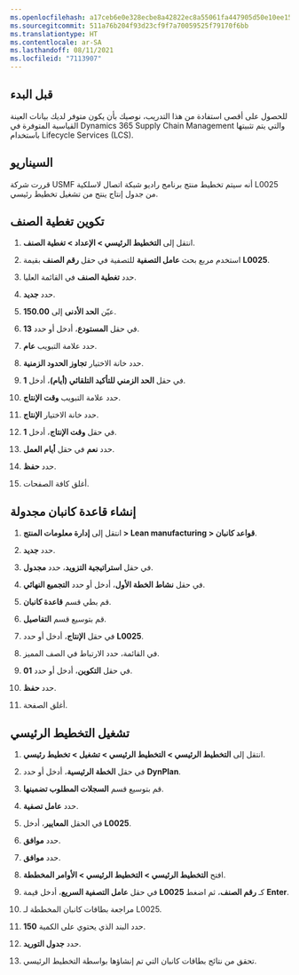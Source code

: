 ```yaml
---
ms.openlocfilehash: a17ceb6e0e328ecbe8a42822ec8a55061fa447905d50e10ee15b46c92e3d260f
ms.sourcegitcommit: 511a76b204f93d23cf9f7a70059525f79170f6bb
ms.translationtype: HT
ms.contentlocale: ar-SA
ms.lasthandoff: 08/11/2021
ms.locfileid: "7113907"
---
```

## <a name="before-you-begin"></a>قبل البدء 
للحصول على أقصى استفادة من هذا التدريب، نوصيك بأن يكون متوفر لديك بيانات العينة القياسية المتوفرة في Dynamics 365 Supply Chain Management والتي يتم تثبيتها باستخدام Lifecycle Services (LCS).

## <a name="scenario"></a>السيناريو 

قررت شركة USMF أنه سيتم تخطيط منتج برنامج راديو شبكة اتصال لاسلكية L0025 من جدول إنتاج ينتج من تشغيل تخطيط رئيسي.

## <a name="configure-item-coverage"></a>تكوين تغطية الصنف 

1.  انتقل إلى **التخطيط الرئيسي > الإعداد > تغطية الصنف**.

2.  استخدم مربع بحث **عامل التصفية** للتصفية في حقل **رقم الصنف** بقيمة **L0025**.

3.  حدد **تغطية الصنف** في القائمة العليا.

4.  حدد **جديد‎**.

5.  عيّن **الحد الأدنى** إلى **150.00**.

6.  في حقل **المستودع**، أدخل أو حدد **13**.

7.  حدد علامة التبويب **عام**.

8.  حدد خانة الاختيار **تجاوز الحدود الزمنية**.

9.  في حقل **الحد الزمني للتأكيد التلقائي (أيام)**، أدخل **1**.

10. حدد علامة التبويب **وقت الإنتاج**.

11. حدد خانة الاختيار **الإنتاج**.

12. في حقل **وقت الإنتاج**، أدخل **1**.

13. حدد **نعم** في حقل **أيام العمل**.

14. حدد **حفظ**.

15. أغلق كافة الصفحات.

## <a name="create-a-scheduled-kanban-rule"></a>إنشاء قاعدة كانبان مجدولة

1.  انتقل إلى **إدارة معلومات المنتج > Lean manufacturing > قواعد كانبان**.

2.  حدد **جديد‎**.

3.  في حقل **استراتيجية التزويد**، حدد **مجدول**.

4.  في حقل **نشاط الخطة الأول**، أدخل أو حدد **التجميع النهائي**.

5.  قم بطي قسم **قاعدة كانبان**.

6.  قم بتوسيع قسم **التفاصيل**.

7.  في حقل **الإنتاج**، أدخل أو حدد **L0025**.

8.  في القائمة، حدد الارتباط في الصف المميز.

9.  في حقل **التكوين**، أدخل أو حدد **01**.

10. حدد **حفظ**.

11. أغلق الصفحة.

## <a name="run-master-planning"></a>تشغيل التخطيط الرئيسي

1.  انتقل إلى **التخطيط الرئيسي > التخطيط الرئيسي > تشغيل > تخطيط رئيسي**.

2.  في حقل **الخطة الرئيسية**، أدخل أو حدد **DynPlan**.

3.  قم بتوسيع قسم **السجلات المطلوب تضمينها**.

4.  حدد **عامل تصفية**.

5.  في الحقل **المعايير**، أدخل **L0025**.

6.  حدد **موافق**.

7.  حدد **موافق**.


1.  افتح **التخطيط الرئيسي > التخطيط الرئيسي > الأوامر المخططة**.

2.  في حقل **عامل التصفية السريع**، أدخل قيمة **L0025** كـ **رقم الصنف**، ثم اضغط **Enter**.

3.  مراجعة بطاقات كانبان المخططة لـ L0025.

4.  حدد البند الذي يحتوي على الكمية **150**.

5.  حدد **جدول التوريد**.

6.  تحقق من نتائج بطاقات كانبان التي تم إنشاؤها بواسطة التخطيط الرئيسي.
 
